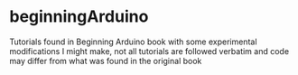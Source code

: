 beginningArduino
================

Tutorials found in Beginning Arduino book with some experimental modifications I might make,
not all tutorials are followed verbatim and code may differ from what was found in the original book
